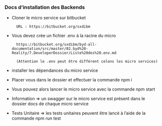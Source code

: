 ### Docs d’installation des Backends

* Cloner le micro service sur bitbucket

        URL : https://bitbucket.org/sxdibm

* Vous devez crée un fichier .env à la racine du micro

        https://bitbucket.org/sxdibm/byd-all-documentation/src/master/02.byd%20-Reality/7.DeveloperDossier/Liste%20des%20.env.md
    
        (Attention le .env peut être différent celons les micro services)

* installer les dépendances du micro service 

* Placer vous dans le dossier et effectuer la commande npm i 

* Vous pouvez alors lancer le micro service avec la commande npm start

* Information => un swagger sur le micro service est présent dans le dossier docs de chaque micro service 

* Tests Unitaire => les tests unitaires peuvent être lancé à l’aide de la commande npm run test
